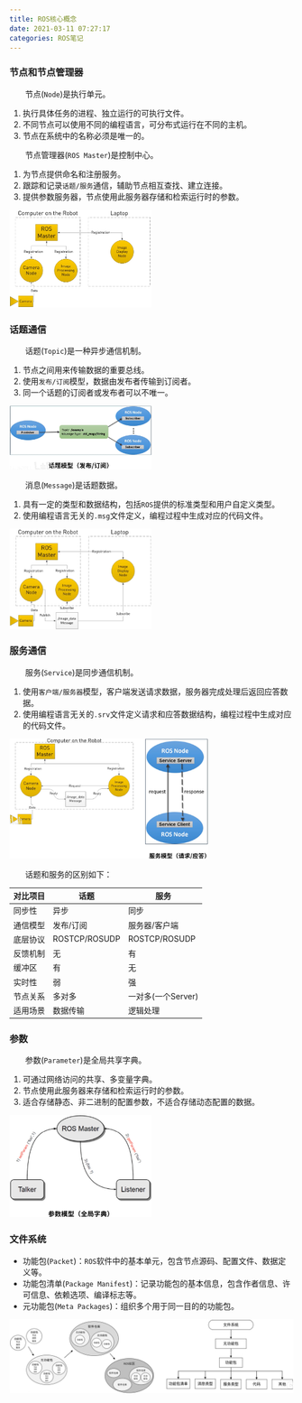 ```yaml
---
title: ROS核心概念
date: 2021-03-11 07:27:17
categories: ROS笔记
---
```

### 节点和节点管理器

&emsp;&emsp;节点(`Node`)是执行单元。<!--more-->

1. 执行具体任务的进程、独立运行的可执行文件。
2. 不同节点可以使用不同的编程语言，可分布式运行在不同的主机。
3. 节点在系统中的名称必须是唯一的。

&emsp;&emsp;节点管理器(`ROS Master`)是控制中心。

1. 为节点提供命名和注册服务。
2. 跟踪和记录`话题/服务`通信，辅助节点相互查找、建立连接。
3. 提供参数服务器，节点使用此服务器存储和检索运行时的参数。

<img src="./ROS核心概念/ROS的节点.png" width="50%">

### 话题通信

&emsp;&emsp;话题(`Topic`)是一种异步通信机制。

1. 节点之间用来传输数据的重要总线。
2. 使用`发布/订阅`模型，数据由发布者传输到订阅者。
3. 同一个话题的订阅者或发布者可以不唯一。

<img src="./ROS核心概念/话题模型.png" width="50%">

&emsp;&emsp;消息(`Message`)是话题数据。

1. 具有一定的类型和数据结构，包括`ROS`提供的标准类型和用户自定义类型。
2. 使用编程语言无关的`.msg`文件定义，编程过程中生成对应的代码文件。

<img src="./ROS核心概念/消息传输.png" width="50%">

### 服务通信

&emsp;&emsp;服务(`Service`)是同步通信机制。

1. 使用`客户端/服务器`模型，客户端发送请求数据，服务器完成处理后返回应答数据。
2. 使用编程语言无关的`.srv`文件定义请求和应答数据结构，编程过程中生成对应的代码文件。

<img src="./ROS核心概念/服务模型.png" width="70%">

&emsp;&emsp;话题和服务的区别如下：

对比项目   | 话题          | 服务
----------|---------------|------
同步性    | 异步           | 同步
通信模型  | 发布/订阅      | 服务器/客户端
底层协议  | ROSTCP/ROSUDP | ROSTCP/ROSUDP
反馈机制  | 无            | 有
缓冲区   | 有             | 无
实时性   | 弱             | 强
节点关系 | 多对多         | 一对多(一个Server)
适用场景 | 数据传输       | 逻辑处理

### 参数

&emsp;&emsp;参数(`Parameter`)是全局共享字典。

1. 可通过网络访问的共享、多变量字典。
2. 节点使用此服务器来存储和检索运行时的参数。
3. 适合存储静态、非二进制的配置参数，不适合存储动态配置的数据。

<img src="./ROS核心概念/参数模型.png" width="50%">

### 文件系统

- 功能包(`Packet`)：`ROS`软件中的基本单元，包含节点源码、配置文件、数据定义等。
- 功能包清单(`Package Manifest`)：记录功能包的基本信息，包含作者信息、许可信息、依赖选项、编译标志等。
- 元功能包(`Meta Packages`)：组织多个用于同一目的的功能包。

<img src="./ROS核心概念/ROS文件系统.png">